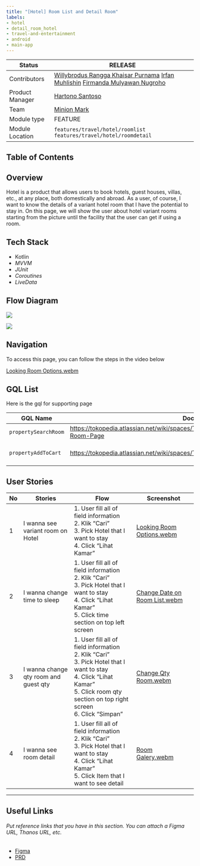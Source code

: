 ```yaml
---
title: "[Hotel] Room List and Detail Room"
labels:
- hotel
- detail_room_hotel
- travel-and-entertainment
- android
- main-app
---
```



| **Status** |  <!--start status:GREEN-->RELEASE<!--end status-->  |
| --- | --- |
| Contributors | [Willybrodus Rangga Khaisar Purnama](https://tokopedia.atlassian.net/wiki/people/62cb5c393d382dfc9c5f11d2?ref=confluence) [Irfan Muhlishin](https://tokopedia.atlassian.net/wiki/people/5bfe19e5128c7106f57662cc?ref=confluence) [Firmanda Mulyawan Nugroho](https://tokopedia.atlassian.net/wiki/people/5d91c148fdfa560dcc3a040f?ref=confluence)  |
| Product Manager | [Hartono Santoso](https://tokopedia.atlassian.net/wiki/people/5c6f1fc4017b4a53c68aa479?ref=confluence)  |
| Team | [Minion Mark](https://tokopedia.atlassian.net/people/team/54372146-8afa-46e4-8de3-783c53a0cc3b)  |
| Module type | <!--start status:RED-->FEATURE<!--end status--> |
| Module Location | `features/travel/hotel/roomlist`  `features/travel/hotel/roomdetail`  |

## Table of Contents

<!--toc-->

## Overview

Hotel is a product that allows users to book hotels, guest houses, villas, etc., at any place, both domestically and abroad. As a user, of course, I want to know the details of a variant hotel room that I have the potential to stay in. On this page, we will show the user about hotel variant rooms starting from the picture until the facility that the user can get if using a room.

## Tech Stack

- Kotlin
- *MVVM*
- *JUnit*
- *Coroutines*
- *LiveData*

## Flow Diagram

![](https://docs-android.tokopedia.net/images/docs/hotel/Room-List-Page.jpeg)

![](https://docs-android.tokopedia.net/images/docs/hotel/Room-Page-Activity.jpeg)

## Navigation

To access this page, you can follow the steps in the video below

[Looking Room Options.webm](/wiki/download/attachments/2237923792/Looking%20Room%20Options.webm?version=2&modificationDate=1683181083688&cacheVersion=1&api=v2&width=340)

## GQL List

Here is the gql for supporting page



| **GQL Name** | **Documentation** | **Description** |
| --- | --- | --- |
| `propertySearchRoom` | <https://tokopedia.atlassian.net/wiki/spaces/TR/pages/838271051/Hotel+Discovery#Search-Room-Page>  | Get Room List |
| `propertyAddToCart` | <https://tokopedia.atlassian.net/wiki/spaces/TR/pages/457605663/Hotel+Fulfillment#AddToCart>  | Add Hotel Order To Chart |

## User Stories



| **No** | **Stories** | **Flow** | **Screenshot** |
| --- | --- | --- | --- |
| 1 | I wanna see variant room on Hotel | 1. User fill all of field information<br/>2. Klik “Cari”<br/>3. Pick Hotel that I want to stay<br/>4. Click “Lihat Kamar”<br/> | [Looking Room Options.webm](/wiki/download/attachments/2237923792/Looking%20Room%20Options.webm?version=2&modificationDate=1683181083688&cacheVersion=1&api=v2)<br/> |
| 2 | I wanna change time to sleep | 1. User fill all of field information<br/>2. Klik “Cari”<br/>3. Pick Hotel that I want to stay<br/>4. Click “Lihat Kamar”<br/>5. Click time section on top left screen<br/> | [Change Date on Room List.webm](/wiki/download/attachments/2237923792/Change%20Date%20on%20Room%20List.webm?version=1&modificationDate=1683181307919&cacheVersion=1&api=v2)<br/> |
| 3 | I wanna change qty room and guest qty | 1. User fill all of field information<br/>2. Klik “Cari”<br/>3. Pick Hotel that I want to stay<br/>4. Click “Lihat Kamar”<br/>5. Click room qty section on top right screen<br/>6. Click “Simpan”<br/> | [Change Qty Room.webm](/wiki/download/attachments/2237923792/Change%20Qty%20Room.webm?version=1&modificationDate=1683181342606&cacheVersion=1&api=v2)<br/> |
| 4 | I wanna see room detail | 1. User fill all of field information<br/>2. Klik “Cari”<br/>3. Pick Hotel that I want to stay<br/>4. Click “Lihat Kamar”<br/>5. Click Item that I want to see detail<br/> | [Room Galery.webm](/wiki/download/attachments/2237923792/Room%20Galery.webm?version=1&modificationDate=1683181465203&cacheVersion=1&api=v2)<br/> |



---

## Useful Links

###### *Put reference links that you have in this section. You can attach a Figma URL, Thanos URL, etc.*

- [Figma](https://www.figma.com/file/PxEOtpZawpxhw73GqerP5B/%5BUI---M---HOTEL%5D-All-Screens?type=design&node-id=0-6327&t=9WfYzJzCj2SWdqqS-0)
- [PRD](https://tokopedia.atlassian.net/wiki/spaces/TR/pages/665813285/Hotel+-+Refresh+room+list+page+reprice+checking+timer+in+payment+page)
